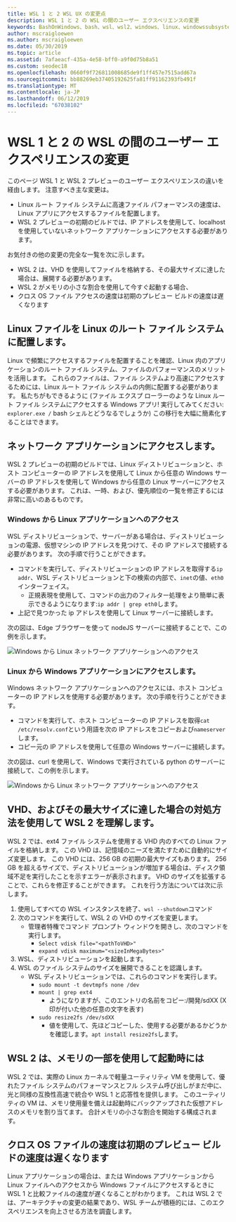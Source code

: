 ```yaml
---
title: WSL 1 と 2 WSL UX の変更点
description: WSL 1 と 2 の WSL の間のユーザー エクスペリエンスの変更
keywords: BashOnWindows、bash、wsl、wsl2、windows、linux、windowssubsystem、ubuntu、debian、suse、windows 10 用 windows サブシステム
author: mscraigloewen
ms.author: mscraigloewen
ms.date: 05/30/2019
ms.topic: article
ms.assetid: 7afaeacf-435a-4e58-bff0-a9f0d75b8a51
ms.custom: seodec18
ms.openlocfilehash: 0660f9f726811008685de9f1ff457e7515add67a
ms.sourcegitcommit: bb88269eb37405192625fa81ff91162393fb491f
ms.translationtype: MT
ms.contentlocale: ja-JP
ms.lasthandoff: 06/12/2019
ms.locfileid: "67038102"
---
```

# <a name="user-experience-changes-between-wsl-1-and-wsl-2"></a>WSL 1 と 2 の WSL の間のユーザー エクスペリエンスの変更

このページ WSL 1 と WSL 2 プレビューのユーザー エクスペリエンスの違いを経由します。 注意すべき主な変更は。

- Linux ルート ファイル システムに高速ファイル パフォーマンスの速度は、Linux アプリにアクセスするファイルを配置します。
- WSL 2 プレビューの初期のビルドでは、IP アドレスを使用して、localhost を使用していないネットワーク アプリケーションにアクセスする必要があります。

お気付きの他の変更の完全な一覧を次に示します。

- WSL 2 は、VHD を使用してファイルを格納する、その最大サイズに達した場合は、展開する必要があります。
- WSL 2 がメモリの小さな割合を使用して今すぐ起動する場合、
- クロス OS ファイル アクセスの速度は初期のプレビュー ビルドの速度は遅くなります

## <a name="place-your-linux-files-in-your-linux-root-file-system"></a>Linux ファイルを Linux のルート ファイル システムに配置します。
Linux で頻繁にアクセスするファイルを配置することを確認、Linux 内のアプリケーションのルート ファイル システム、ファイルのパフォーマンスのメリットを活用します。 これらのファイルは、ファイル システムより高速にアクセスするためには、Linux ルート ファイル システムの内側に配置する必要があります。 私たちがもできるように (ファイル エクスプ ローラーのような Linux ルート ファイル システムにアクセスする Windows アプリ! 実行してみてください: `explorer.exe /` bash シェルとどうなるでしょうか) この移行を大幅に簡素化することはできます。 

## <a name="accessing-network-applications"></a>ネットワーク アプリケーションにアクセスします。
WSL 2 プレビューの初期のビルドでは、Linux ディストリビューションと、ホスト コンピューターの IP アドレスを使用して Linux から任意の Windows サーバーの IP アドレスを使用して Windows から任意の Linux サーバーにアクセスする必要があります。 これは、一時、および、優先順位の一覧を修正するには非常に高いのあるものです。

### <a name="accessing-linux-applications-from-windows"></a>Windows から Linux アプリケーションへのアクセス
WSL ディストリビューションで、サーバーがある場合は、ディストリビューションの電源、仮想マシンの IP アドレスを見つけて、その IP アドレスで接続する必要があります。 次の手順で行うことができます。

- コマンドを実行して、ディストリビューションの IP アドレスを取得する`ip addr`、WSL ディストリビューションと下の検索の内部で、`inet`の値、`eth0`インターフェイス。
   - 正規表現を使用して、コマンドの出力のフィルター処理をより簡単に表示できるようになります:`ip addr | grep eth0`します。
- 上記で見つかった ip アドレスを使用して Linux サーバーに接続します。

次の図は、Edge ブラウザーを使って nodeJS サーバーに接続することで、この例を示します。

![Windows から Linux ネットワーク アプリケーションへのアクセス](media/wsl2-network-w2l.jpg)

### <a name="accessing-windows-applications-from-linux"></a>Linux から Windows アプリケーションにアクセスします。
Windows ネットワーク アプリケーションへのアクセスには、ホスト コンピューターの IP アドレスを使用する必要があります。 次の手順を行うことができます。

- コマンドを実行して、ホスト コンピューターの IP アドレスを取得`cat /etc/resolv.conf`という用語を次の IP アドレスをコピーおよび`nameserver`します。 
- コピー元の IP アドレスを使用して任意の Windows サーバーに接続します。

次の図は、curl を使用して、Windows で実行されている python のサーバーに接続して、この例を示します。 

![Windows から Linux ネットワーク アプリケーションへのアクセス](media/wsl2-network-l2w.png)

## <a name="understanding-wsl-2-uses-a-vhd-and-what-to-do-if-you-reach-its-max-size"></a>VHD、およびその最大サイズに達した場合の対処方法を使用して WSL 2 を理解します。
WSL 2 では、ext4 ファイル システムを使用する VHD 内のすべての Linux ファイルを格納します。 この VHD は、記憶域のニーズを満たすために自動的にサイズ変更します。 この VHD には、256 GB の初期の最大サイズもあります。 256 GB を超えるサイズで、ディストリビューションが増加する場合は、ディスク領域不足を実行したことを示すエラーが表示されます。 VHD のサイズを拡張することで、これらを修正することができます。 これを行う方法については次に示します。

1. 使用してすべての WSL インスタンスを終了、`wsl --shutdown`コマンド
2. 次のコマンドを実行して、WSL 2 の VHD のサイズを変更します。
   - 管理者特権でコマンド プロンプト ウィンドウを開きし、次のコマンドを実行します。
      - `Select vdisk file="<pathToVHD>"`
      - `expand vdisk maximum="<sizeInMegaBytes>"`
3. WSL、ディストリビューションを起動します。
4. WSL のファイル システムのサイズを展開できることを認識します。
   - WSL ディストリビューションでは、これらのコマンドを実行します。
      - `sudo mount -t devtmpfs none /dev`
      - `mount | grep ext4`
         - ようになりますが、このエントリの名前をコピー:/開発/sdXX (X 印が付いた他の任意の文字を表す)
      - `sudo resize2fs /dev/sdXX`
         - 値を使用して、先ほどコピーした、使用する必要があるかどうかを確認します。`apt install resize2fs`します。

## <a name="wsl-2-will-use-some-memory-on-startup"></a>WSL 2 は、メモリの一部を使用して起動時には
WSL 2 では、実際の Linux カーネルで軽量ユーティリティ VM を使用して、優れたファイル システムのパフォーマンスとフル システム呼び出しがまだ中に、光と同様の互換性高速で統合や WSL 1 と応答性を提供します。 このユーティリティの VM は、メモリ使用量を備えは起動時にバックアップされた仮想アドレスのメモリを割り当てます。 合計メモリの小さな割合を開始する構成されます。

## <a name="cross-os-file-speed-will-be-slower-in-initial-preview-builds"></a>クロス OS ファイルの速度は初期のプレビュー ビルドの速度は遅くなります
Linux アプリケーションの場合は、または Windows アプリケーションから Linux ファイルへのアクセスから Windows ファイルにアクセスするときに WSL 1 と比較ファイルの速度が遅くなることがわかります。 これは WSL 2 では、アーキテクチャの変更の結果であり、WSL チームが積極的には、このエクスペリエンスを向上させる方法を調査します。